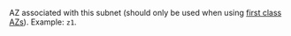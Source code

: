 AZ associated with this subnet (should only be used when using [first class AZs](https://bosh.io/docs/azs.html)). Example: `z1`.